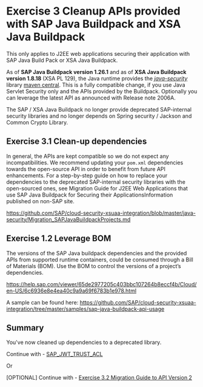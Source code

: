 # Exercise 3 Cleanup APIs provided with SAP Java Buildpack and XSA Java Buildpack
This only applies to J2EE web applications securing their application with SAP Java Build Pack or XSA Java Buildpack.

As of **SAP Java Buildpack version 1.26.1** and as of **XSA Java Buildpack version 1.8.18** (XSA PL 129), the Java runtime provides the [*java-security*](https://github.com/SAP/cloud-security-xsuaa-integration/tree/master/java-security) library [maven central](https://search.maven.org/search?q=g:com.sap.cloud.security). This is a fully compatible change, if you use Java Servlet Security only and the APIs provided by the Buildpack. Optionally you can leverage the latest API as announced with Release note 2006A.

The SAP / XSA Java Buildpack no longer provide deprecated SAP-internal security libraries and no longer depends on Spring security / Jackson and Common Crypto Library.

## Exercise 3.1 Clean-up dependencies
In general, the APIs are kept compatible so we do not expect any incompatibilities. We recommend updating your `pom.xml` dependencies towards the open-source API in order to benefit from future API enhancements. For a step-by-step guide on how to replace your dependencies to the deprecated SAP-internal security libraries with the open-sourced ones, see Migration Guide for J2EE Web Applications that use SAP Java Buildpack for Securing their ApplicationsInformation published on non-SAP site.

https://github.com/SAP/cloud-security-xsuaa-integration/blob/master/java-security/Migration_SAPJavaBuildpackProjects.md

## Exercise 1.2 Leverage BOM
The versions of the SAP Java buildpack dependencies and the provided APIs from supported runtime containers, could be consumed through a Bill of Materials (BOM). Use the BOM to control the versions of a project’s dependencies.

https://help.sap.com/viewer/65de2977205c403bbc107264b8eccf4b/Cloud/en-US/6c6936e8e4ea40c9a9a69f6783b1e978.html

A sample can be found here: https://github.com/SAP/cloud-security-xsuaa-integration/tree/master/samples/sap-java-buildpack-api-usage

## Summary

You've now cleaned up dependencies to a deprecated library.

Continue with - [SAP_JWT_TRUST_ACL](../sap_jwt_trust_acl/README.md)

Or

[OPTIONAL] Continue with - [Exercise 3.2 Migration Guide to API Version 2](https://github.com/SAP/cloud-security-xsuaa-integration/blob/master/java-security/Migration_SAPJavaBuildpackProjects_V2.md)
